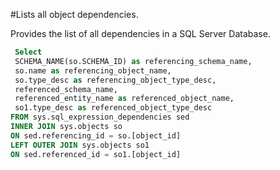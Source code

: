 #Lists all object dependencies.

Provides the list of all dependencies in a SQL Server Database.
```sql
 Select 
 SCHEMA_NAME(so.SCHEMA_ID) as referencing_schema_name, 
 so.name as referencing_object_name, 
 so.type_desc as referencing_object_type_desc, 
 referenced_schema_name, 
 referenced_entity_name as referenced_object_name, 
 so1.type_desc as referenced_object_type_desc 
FROM sys.sql_expression_dependencies sed 
INNER JOIN sys.objects so  
ON sed.referencing_id = so.[object_id] 
LEFT OUTER JOIN sys.objects so1  
ON sed.referenced_id = so1.[object_id]
``` 

